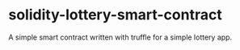 # solidity-lottery-smart-contract

A simple smart contract written with truffle for a simple lottery app.